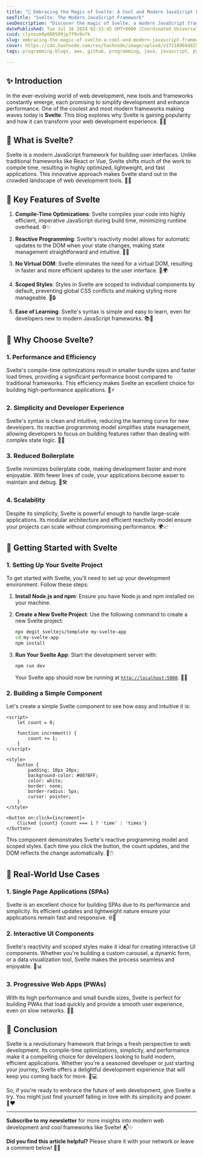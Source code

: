 ```yaml
---
title: "🌟 Embracing the Magic of Svelte: A Cool and Modern JavaScript Framework 🌟"
seoTitle: "Svelte: The Modern JavaScript Framework"
seoDescription: "Discover the magic of Svelte, a modern JavaScript framework transforming web development with compile-time optimizations and reactive programming. 🚀✨"
datePublished: Tue Jul 16 2024 02:33:45 GMT+0000 (Coordinated Universal Time)
cuid: clynsum9p000509jp7f9v9ufk
slug: embracing-the-magic-of-svelte-a-cool-and-modern-javascript-framework
cover: https://cdn.hashnode.com/res/hashnode/image/upload/v1721096948253/dc3f54a3-a814-4bce-8e8b-39bc56399b94.png
tags: programming-blogs, aws, github, programming, java, javascript, python, web-development, react-native, nodejs, webdev, developer, reactjs, devops, wemakedevs

---
```


## ✨ Introduction

In the ever-evolving world of web development, new tools and frameworks constantly emerge, each promising to simplify development and enhance performance. One of the coolest and most modern frameworks making waves today is **Svelte**. This blog explores why Svelte is gaining popularity and how it can transform your web development experience. 🚀✨

## 🔮 What is Svelte?

Svelte is a modern JavaScript framework for building user interfaces. Unlike traditional frameworks like React or Vue, Svelte shifts much of the work to compile time, resulting in highly optimized, lightweight, and fast applications. This innovative approach makes Svelte stand out in the crowded landscape of web development tools. 🌟🔧

## 🌟 Key Features of Svelte

1. **Compile-Time Optimizations**: Svelte compiles your code into highly efficient, imperative JavaScript during build time, minimizing runtime overhead. ⚙️✨
    
2. **Reactive Programming**: Svelte's reactivity model allows for automatic updates to the DOM when your state changes, making state management straightforward and intuitive. 🔄🌱
    
3. **No Virtual DOM**: Svelte eliminates the need for a virtual DOM, resulting in faster and more efficient updates to the user interface. 🚀🌍
    
4. **Scoped Styles**: Styles in Svelte are scoped to individual components by default, preventing global CSS conflicts and making styling more manageable. 🎨🔒
    
5. **Ease of Learning**: Svelte's syntax is simple and easy to learn, even for developers new to modern JavaScript frameworks. 📚🧩
    

## 🌈 Why Choose Svelte?

### 1\. Performance and Efficiency

Svelte's compile-time optimizations result in smaller bundle sizes and faster load times, providing a significant performance boost compared to traditional frameworks. This efficiency makes Svelte an excellent choice for building high-performance applications. 🚀⚡

### 2\. Simplicity and Developer Experience

Svelte's syntax is clean and intuitive, reducing the learning curve for new developers. Its reactive programming model simplifies state management, allowing developers to focus on building features rather than dealing with complex state logic. 🧩✨

### 3\. Reduced Boilerplate

Svelte minimizes boilerplate code, making development faster and more enjoyable. With fewer lines of code, your applications become easier to maintain and debug. 🔧🛠️

### 4\. Scalability

Despite its simplicity, Svelte is powerful enough to handle large-scale applications. Its modular architecture and efficient reactivity model ensure your projects can scale without compromising performance. 🌍📈

## 🚀 Getting Started with Svelte

### 1\. Setting Up Your Svelte Project

To get started with Svelte, you'll need to set up your development environment. Follow these steps:

1. **Install Node.js and npm**: Ensure you have Node.js and npm installed on your machine.
    
2. **Create a New Svelte Project**: Use the following command to create a new Svelte project:
    
    ```bash
    npx degit sveltejs/template my-svelte-app
    cd my-svelte-app
    npm install
    ```
    
3. **Run Your Svelte App**: Start the development server with:
    
    ```bash
    npm run dev
    ```
    
    Your Svelte app should now be running at [`http://localhost:5000`](http://localhost:5000). 🎉🌐
    

### 2\. Building a Simple Component

Let's create a simple Svelte component to see how easy and intuitive it is:

```svelte
<script>
    let count = 0;

    function increment() {
        count += 1;
    }
</script>

<style>
    button {
        padding: 10px 20px;
        background-color: #007BFF;
        color: white;
        border: none;
        border-radius: 5px;
        cursor: pointer;
    }
</style>

<button on:click={increment}>
    Clicked {count} {count === 1 ? 'time' : 'times'}
</button>
```

This component demonstrates Svelte's reactive programming model and scoped styles. Each time you click the button, the count updates, and the DOM reflects the change automatically. 🔄🖱️

## 🌟 Real-World Use Cases

### 1\. Single Page Applications (SPAs)

Svelte is an excellent choice for building SPAs due to its performance and simplicity. Its efficient updates and lightweight nature ensure your applications remain fast and responsive. 🌐📱

### 2\. Interactive UI Components

Svelte's reactivity and scoped styles make it ideal for creating interactive UI components. Whether you're building a custom carousel, a dynamic form, or a data visualization tool, Svelte makes the process seamless and enjoyable. 🧩📊

### 3\. Progressive Web Apps (PWAs)

With its high performance and small bundle sizes, Svelte is perfect for building PWAs that load quickly and provide a smooth user experience, even on slow networks. 🚀📱

## 🎉 Conclusion

Svelte is a revolutionary framework that brings a fresh perspective to web development. Its compile-time optimizations, simplicity, and performance make it a compelling choice for developers looking to build modern, efficient applications. Whether you're a seasoned developer or just starting your journey, Svelte offers a delightful development experience that will keep you coming back for more. 🌟💻

So, if you're ready to embrace the future of web development, give Svelte a try. You might just find yourself falling in love with its simplicity and power. 🚀❤️

---

**Subscribe to my newsletter** for more insights into modern web development and cool frameworks like Svelte! 📬✨

**Did you find this article helpful?** Please share it with your network or leave a comment below! 🙌💬